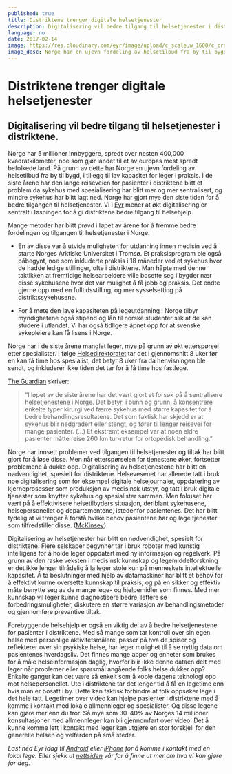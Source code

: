 ```yaml
---
published: true
title: Distriktene trenger digitale helsetjenester
description: Digitalisering vil bedre tilgang til helsetjenester i distriktene.
language: no
date: 2017-02-14
image: https://res.cloudinary.com/eyr/image/upload/c_scale,w_1600/c_crop,h_900/v1489571586/90kxrqksmc-asgeir-pall-juliusson_o5otwk.jpg
image_desc: Norge har en ujevn fordeling av helsetilbud fra by til bygd
---
```


# Distriktene trenger digitale helsetjenester

## Digitalisering vil bedre tilgang til helsetjenester i distriktene.

Norge har 5 millioner innbyggere, spredt over nesten 400,000 kvadratkilometer, noe som gjør landet til et av europas mest spredt befolkede land. På grunn av dette har Norge en ujevn fordeling av helsetilbud fra by til bygd, i tillegg til lav kapasitet for leger i praksis. I de siste årene har den lange reiseveien for pasienter i distriktene blitt et problem da sykehus med spesialisering har blitt mer og mer sentralisert, og mindre sykehus har blitt lagt ned. Norge har gjort mye den siste tiden for å bedre tilgangen til helsetjenester. Vi i [Eyr](https://eyr.md/) mener at økt digitalisering er sentralt i løsningen for å gi distriktene bedre tilgang til helsehjelp.

Mange metoder har blitt prøvd i løpet av årene for å fremme bedre fordelingen og tilgangen til helsetjenester i Norge.


- En av disse var å utvide muligheten for utdanning innen medisin ved å starte Norges Arktiske Universitet i Tromsø. Et praksisprogram ble også påbegynt, noe som inkluderte praksis i 18 måneder ved et sykehus hvor de hadde ledige stillinger, ofte i distriktene. Man håpte med denne taktikken at fremtidige helsearbeidere ville bosette seg i bygder nær disse sykehusene hvor det var mulighet å få jobb og praksis. Det endte gjerne opp med en fulltidsstilling, og mer sysselsetting på distriktssykehusene.


- For å møte den lave kapasiteten på legeutdanning i Norge tilbyr myndighetene også stipend og lån til norske studenter slik at de kan studere i utlandet. Vi har også tidligere åpnet opp for at svenske sykepleiere kan få lisens i Norge.

Norge har i de siste årene manglet leger, mye på grunn av økt etterspørsel etter spesialister. I følge [Helsedirektoratet](https://helsedirektoratet.no/Lists/Publikasjoner/Attachments/1164/ventetider-og-pasientrettigheter2015-versjon-april2016.pdf) tar det i gjennomsnitt 8 uker før en kan få time hos spesialist, det betyr 8 uker fra da henvisningen ble sendt, og inkluderer ikke tiden det tar for å få time hos fastlege.

[The Guardian](https://www.theguardian.com/healthcare-network/2016/jun/15/norway-centralised-healthcare-nhs-hospitals) skriver:


> “I løpet av de siste årene har det vært gjort et forsøk på å sentralisere helsetjenestene i Norge. Det betyr, i bunn og grunn, å konsentrere enkelte typer kirurgi ved færre sykehus med større kapasitet for å bedre behandlingsresultatene. Det som faktisk har skjedd er at sykehus blir nedgradert eller stengt, og fører til lenger reisevei for mange pasienter. (…) Et ekstremt eksempel var at noen eldre pasienter måtte reise 260 km tur-retur for ortopedisk behandling.”

Norge har innsett problemer ved tilgangen til helsetjenester og tiltak har blitt gjort for å løse disse. Men når etterspørselen for tjenestene øker, fortsetter problemene å dukke opp. Digitalisering av helsetjenestene har blitt en nødvendighet, spesielt for distriktene. Helsevesenet har allerede tatt i bruk noe digitalisering som for eksempel digitale helsejournaler, oppdatering av kjerneprosesser som produksjon av medisinsk utstyr, og tatt i bruk digitale tjenester som knytter sykehus og spesialister sammen. Men fokuset har vært på å effektivisere helsetilbyders situasjon, deriblant sykehusene, helsepersonellet og departementene, istedenfor pasientenes. Det har blitt tydelig at vi trenger å forstå hvilke behov pasientene har og lage tjenester som tilfredstiller disse. ([McKinsey](http://www.mckinsey.com/industries/healthcare-systems-and-services/our-insights/healthcares-digital-future))

Digitalisering av helsetjenester har blitt en nødvendighet, spesielt for distriktene. Flere selskaper begynner tar i bruk roboter med kunstig intelligens for å holde leger oppdatert med ny informasjon og regelverk. På grunn av den raske veksten i medisinsk kunnskap og legemiddelforskning er det ikke lenger tilrådelig å la leger stole kun på menneskets intellektuelle kapasitet. Å ta beslutninger med hjelp av datamaskiner har blitt et behov for å effektivt kunne oversette kunnskap til praksis, og på en sikker og effektiv måte benytte seg av de mange lege- og hjelpemidler som finnes. Med mer kunnskap vil leger kunne diagnostisere bedre, lettere se forbedringsmuligheter, diskutere en større variasjon av behandlingsmetoder og gjennomføre prevantive tiltak.

Forebyggende helsehjelp er også en viktig del av å bedre helsetjenestene for pasienter i distriktene. Med så mange som tar kontroll over sin egen helse med personlige aktivitetsmålere, passer på hva de spiser og reflekterer over sin psykiske helse, har leger mulighet til å se nyttig data om pasientenes hverdagsliv. Det finnes mange apper og enheter som brukes for å måle helseinformasjon daglig, hvorfor blir ikke denne dataen delt med leger når problemer eller spørsmål angående folks helse dukker opp? Enkelte ganger kan det være så enkelt som å koble dagens teknologi opp mot helsepersonellet. Ute i distriktene tar det lenger tid å få en legetime enn hvis man er bosatt i by. Dette kan faktisk forhindre at folk oppsøker lege i det hele tatt. Legetimer over video kan hjelpe pasienter i distriktene med å komme i kontakt med lokale allmennleger og spesialister. Og disse legene kan gjøre mer enn du tror. Så mye som 30–40% av Norges 14 millioner konsultasjoner med allmennleger kan bli gjennomført over video. Det å kunne komme lett i kontakt med leger kan utgjøre en stor forskjell for den generelle helsen og velferden på små steder.

*Last ned Eyr idag til* [*Android*](https://play.google.com/store/apps/details?id=com.eyr) *eller* [*iPhone*](https://itunes.apple.com/no/app/eyr-legetime-over-video-og/id1106406058?l=nb&mt=8) *for å komme i kontakt med en lokal lege. Eller sjekk ut* [*nettsiden*](https://eyr.md/) *vår for å finne ut mer om hva vi kan gjøre for deg.*
